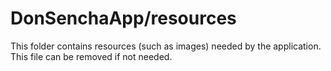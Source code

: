# DonSenchaApp/resources

This folder contains resources (such as images) needed by the application. This file can
be removed if not needed.
